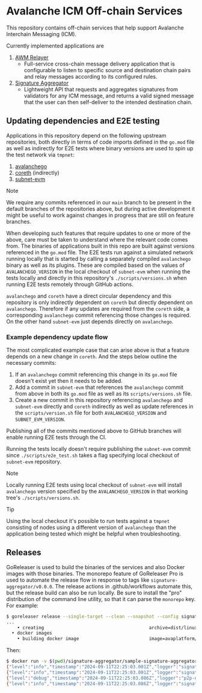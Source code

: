 # Avalanche ICM Off-chain Services

This repository contains off-chain services that help support Avalanche Interchain Messaging (ICM).

Currently implemented applications are 

1. [AWM Relayer](relayer/README.md)
    - Full-service cross-chain message delivery application that is configurable to listen to specific source and destination chain pairs and relay messages according to its configured rules.
2. [Signature Aggregator](signature-aggregator/README.md)
    - Lightweight API that requests and aggregates signatures from validators for any ICM message, and returns a valid signed message that the user can then self-deliver to the intended destination chain.

## Updating dependencies and E2E testing

Applications in this repository depend on the following upstream repositories, both directly in terms of code imports defined in the `go.mod` file as well as indirectly for E2E tests where binary versions are used to spin up the test network via `tmpnet`:

1.  [avalanchego](https://github.com/ava-labs/avalanchego/)
2.  [coreth](https://github.com/ava-labs/coreth) (indirectly)
3.  [subnet-evm](https://github.com/ava-labs/subnet-evm)

> [!NOTE]
> We require any commits referenced in our `main` branch to be present in the default branches of the repositories above, but during active development it might be useful to work against changes in progress that are still on feature branches.

When developing such features that require updates to one or more of the above, care must be taken to understand where the relevant code comes from. The binaries of applications built in this repo are built against versions referenced in the `go.mod` file. The E2E tests run against a simulated network running locally that is started by calling a separately compiled `avalanchego` binary as well as its plugins. These are compiled based on the values of `AVALANCHEGO_VERSION` in the local checkout of `subnet-evm` when running the tests locally and directly in this repository's `./scripts/versions.sh` when running E2E tests remotely through GitHub actions. 

`avalanchego` and `coreth` have a direct circular dependency and this repository is only indirectly dependent on `coreth` but directly dependent on `avalanchego`. Therefore if any updates are required from the `coreth` side, a corresponding `avalanchego` commit referencing those changes is required. On the other hand `subnet-evm` just depends directly on `avalanchego`.

### Example dependency update flow

The most complicated example case that can arise above is that a feature depends on a new change in `coreth`. And the steps below outline the necessary commits:

1. If an `avalanchego` commit referencing this change in its `go.mod` file doesn't exist yet then it needs to be added.
2. Add a commit in `subnet-evm` that references the `avalanchego` commit from above in both its `go.mod` file as well as its `scripts/versions.sh` file. 
3. Create a new commit in this repository referencing `avalanchego` and `subnet-evm` directly and `coreth` indirectly as well as update references in the `scripts/version.sh` file for both `AVALANCHEGO_VERSION` and `SUBNET_EVM_VERSION`.

Publishing all of the commits mentioned above to GitHub branches will enable running E2E tests through the CI.

Running the tests locally doesn't require publishing the `subnet-evm` commit since `./scripts/e2e_test.sh` takes a flag specifying local checkout of `subnet-evm` repository.

> [!NOTE]
> Locally running E2E tests using local checkout of `subnet-evm` will install `avalanchego` version specified by the `AVALANCHEGO_VERSION` in that working tree's `./scripts/versions.sh`.

> [!TIP]
> Using the local checkout it's possible to run tests against a `tmpnet` consisting of nodes using a different version of `avalanchego` than the application being tested which might be helpful when troubleshooting.

## Releases
GoReleaser is used to build the binaries of the services and also Docker images with those binaries. The monorepo feature of GoReleaser Pro is used to automate the release flow in response to tags like `signature-aggregator/v0.0.0`. The release actions in .github/workflows automate this, but the release build can also be run locally. Be sure to install the "pro" distribution of the command line utility, so that it can parse the `monorepo` key. For example:

```bash
$ goreleaser release --single-target --clean --snapshot --config signature-aggregator/.goreleaser.yml
...
    • creating                                       archive=dist/linux_amd64/signature-aggregator_0.1.0-rc0-SNAPSHOT-3c2ae78_linux_amd64.tar.gz
  • docker images
    • building docker image                          image=avaplatform/signature-aggregator:v0.1.0-rc0-amd64
```

Then:

```bash
$ docker run -v $(pwd)/signature-aggregator/sample-signature-aggregator-config.json:/config.json avaplatform/signature-aggregator:v0.1.0-rc0-amd64 --config-file /config.json
{"level":"info","timestamp":"2024-09-11T22:25:03.001Z","logger":"signature-aggregator","caller":"main/main.go:76","msg":"Initializing signature-aggregator"}
{"level":"info","timestamp":"2024-09-11T22:25:03.001Z","logger":"signature-aggregator","caller":"main/main.go:79","msg":"Initializing app request network"}
{"level":"debug","timestamp":"2024-09-11T22:25:03.086Z","logger":"p2p-network","caller":"dialer/dialer.go:52","msg":"creating dialer","throttleRPS":50,"dialTimeout":30000000000}
{"level":"info","timestamp":"2024-09-11T22:25:03.086Z","logger":"signature-aggregator","caller":"main/main.go:134","msg":"Initialization complete"}
```
